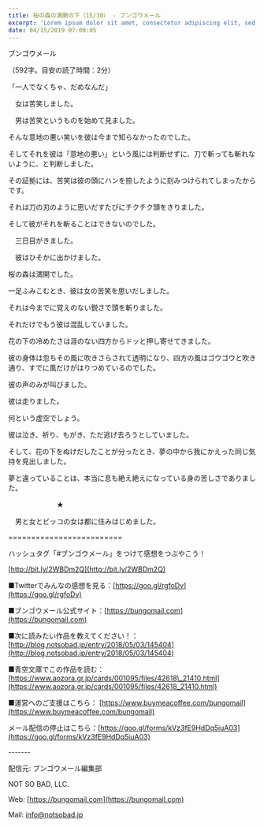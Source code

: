 ```yaml
---
title: 桜の森の満開の下（15/30） - ブンゴウメール
excerpt: 'Lorem ipsum dolor sit amet, consectetur adipiscing elit, sed do eiusmod tempor incididunt ut labore et dolore magna aliqua. Praesent elementum facilisis leo vel fringilla est ullamcorper eget. At imperdiet dui accumsan sit amet nulla facilisi morbi tempus.'
date: 04/15/2019 07:00:05
---
```


ブンゴウメール

（592字。目安の読了時間：2分）

「一人でなくちゃ、だめなんだ」

　女は苦笑しました。

　男は苦笑というものを始めて見ました。

そんな意地の悪い笑いを彼は今まで知らなかったのでした。

そしてそれを彼は「意地の悪い」という風には判断せずに、刀で斬っても斬れないように、と判断しました。

その証拠には、苦笑は彼の頭にハンを捺したように刻みつけられてしまったからです。

それは刀の刃のように思いだすたびにチクチク頭をきりました。

そして彼がそれを斬ることはできないのでした。

　三日目がきました。

　彼はひそかに出かけました。

桜の森は満開でした。

一足ふみこむとき、彼は女の苦笑を思いだしました。

それは今までに覚えのない鋭さで頭を斬りました。

それだけでもう彼は混乱していました。

花の下の冷めたさは涯のない四方からドッと押し寄せてきました。

彼の身体は忽ちその風に吹きさらされて透明になり、四方の風はゴウゴウと吹き通り、すでに風だけがはりつめているのでした。

彼の声のみが叫びました。

彼は走りました。

何という虚空でしょう。

彼は泣き、祈り、もがき、ただ逃げ去ろうとしていました。

そして、花の下をぬけだしたことが分ったとき、夢の中から我にかえった同じ気持を見出しました。

夢と違っていることは、本当に息も絶え絶えになっている身の苦しさでありました。

　　　　　　　★

　男と女とビッコの女は都に住みはじめました。

\=========================

ハッシュタグ「#ブンゴウメール」をつけて感想をつぶやこう！　

[http://bit.ly/2WBDm2Q](http://bit.ly/2WBDm2Q)

■Twitterでみんなの感想を見る：[https://goo.gl/rgfoDv](https://goo.gl/rgfoDv)

■ブンゴウメール公式サイト：[https://bungomail.com](https://bungomail.com)

■次に読みたい作品を教えてください！：[http://blog.notsobad.jp/entry/2018/05/03/145404](http://blog.notsobad.jp/entry/2018/05/03/145404)

■青空文庫でこの作品を読む：[https://www.aozora.gr.jp/cards/001095/files/42618\_21410.html](https://www.aozora.gr.jp/cards/001095/files/42618_21410.html)

■運営へのご支援はこちら： [https://www.buymeacoffee.com/bungomail](https://www.buymeacoffee.com/bungomail)

メール配信の停止はこちら：[https://goo.gl/forms/kVz3fE9HdDq5iuA03](https://goo.gl/forms/kVz3fE9HdDq5iuA03)

\-------

配信元: ブンゴウメール編集部

NOT SO BAD, LLC.

Web: [https://bungomail.com](https://bungomail.com)

Mail: info@notsobad.jp